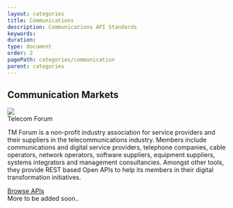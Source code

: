 ```yaml
---
layout: categories
title: Communications
description: Communications API Standards
keywords: 
duration: 
type: document
order: 2
pagePath: categories/communication
parent: categories
---
```

<div class="grid-container">
  <div class="grid-x grid-margin-x" data-equalizer>
    <div class="cell">
      <h2>Communication Markets</h2>
    </div>
    <div class="cell large-12">
        <div class="card" data-equalizer-watch>
            <div class="card_content">
              <div class="grid-x">
                <div class="cell large-2 medium-3 small-12">
                  <img class="standards-logo" src="{{ site.baseurl }}/dist/images/logos/tmforum_logo.svg" />
                </div>
                <div class="cell large-10 medium-9 small-12">
                  <div class="card_title">Telecom Forum</div>
                  <p>TM Forum is a non-profit industry association for service providers and their suppliers in the telecommunications industry. Members include communications and digital service providers, telephone companies, cable operators, network operators, software suppliers, equipment suppliers, systems integrators and management consultancies. Amongst other tools, they provide REST based Open APIs to help its members in their digital transformation initiatives.</p>
                </div>
              </div>
              <a href="{{ site.baseurl }}/{{ page.pagePath }}/tmforum" class="button">Browse APIs</a>
            </div>
        </div>
    </div>
    <div class="cell large-12">
        <div class="card" data-equalizer-watch>
            <div class="card_content">
              <div class="grid-x">
                <div class="card_title no-margin">More to be added soon..</div>
              </div>
            </div>
        </div>
    </div>
  </div>
</div>